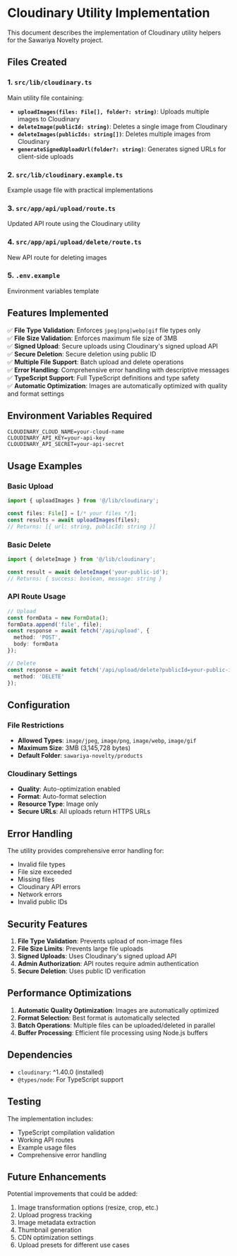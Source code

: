 # Cloudinary Utility Implementation

This document describes the implementation of Cloudinary utility helpers for the Sawariya Novelty project.

## Files Created

### 1. `src/lib/cloudinary.ts`
Main utility file containing:
- **`uploadImages(files: File[], folder?: string)`**: Uploads multiple images to Cloudinary
- **`deleteImage(publicId: string)`**: Deletes a single image from Cloudinary
- **`deleteImages(publicIds: string[])`**: Deletes multiple images from Cloudinary
- **`generateSignedUploadUrl(folder?: string)`**: Generates signed URLs for client-side uploads

### 2. `src/lib/cloudinary.example.ts`
Example usage file with practical implementations

### 3. `src/app/api/upload/route.ts`
Updated API route using the Cloudinary utility

### 4. `src/app/api/upload/delete/route.ts`
New API route for deleting images

### 5. `.env.example`
Environment variables template

## Features Implemented

✅ **File Type Validation**: Enforces `jpeg|png|webp|gif` file types only  
✅ **File Size Validation**: Enforces maximum file size of 3MB  
✅ **Signed Upload**: Secure uploads using Cloudinary's signed upload API  
✅ **Secure Deletion**: Secure deletion using public ID  
✅ **Multiple File Support**: Batch upload and delete operations  
✅ **Error Handling**: Comprehensive error handling with descriptive messages  
✅ **TypeScript Support**: Full TypeScript definitions and type safety  
✅ **Automatic Optimization**: Images are automatically optimized with quality and format settings

## Environment Variables Required

```env
CLOUDINARY_CLOUD_NAME=your-cloud-name
CLOUDINARY_API_KEY=your-api-key
CLOUDINARY_API_SECRET=your-api-secret
```

## Usage Examples

### Basic Upload
```typescript
import { uploadImages } from '@/lib/cloudinary';

const files: File[] = [/* your files */];
const results = await uploadImages(files);
// Returns: [{ url: string, publicId: string }]
```

### Basic Delete
```typescript
import { deleteImage } from '@/lib/cloudinary';

const result = await deleteImage('your-public-id');
// Returns: { success: boolean, message: string }
```

### API Route Usage
```typescript
// Upload
const formData = new FormData();
formData.append('file', file);
const response = await fetch('/api/upload', {
  method: 'POST',
  body: formData
});

// Delete
const response = await fetch('/api/upload/delete?publicId=your-public-id', {
  method: 'DELETE'
});
```

## Configuration

### File Restrictions
- **Allowed Types**: `image/jpeg`, `image/png`, `image/webp`, `image/gif`
- **Maximum Size**: 3MB (3,145,728 bytes)
- **Default Folder**: `sawariya-novelty/products`

### Cloudinary Settings
- **Quality**: Auto-optimization enabled
- **Format**: Auto-format selection
- **Resource Type**: Image only
- **Secure URLs**: All uploads return HTTPS URLs

## Error Handling

The utility provides comprehensive error handling for:
- Invalid file types
- File size exceeded
- Missing files
- Cloudinary API errors
- Network errors
- Invalid public IDs

## Security Features

1. **File Type Validation**: Prevents upload of non-image files
2. **File Size Limits**: Prevents large file uploads
3. **Signed Uploads**: Uses Cloudinary's signed upload API
4. **Admin Authorization**: API routes require admin authentication
5. **Secure Deletion**: Uses public ID verification

## Performance Optimizations

1. **Automatic Quality Optimization**: Images are automatically optimized
2. **Format Selection**: Best format is automatically selected
3. **Batch Operations**: Multiple files can be uploaded/deleted in parallel
4. **Buffer Processing**: Efficient file processing using Node.js buffers

## Dependencies

- `cloudinary`: ^1.40.0 (installed)
- `@types/node`: For TypeScript support

## Testing

The implementation includes:
- TypeScript compilation validation
- Working API routes
- Example usage files
- Comprehensive error handling

## Future Enhancements

Potential improvements that could be added:
1. Image transformation options (resize, crop, etc.)
2. Upload progress tracking
3. Image metadata extraction
4. Thumbnail generation
5. CDN optimization settings
6. Upload presets for different use cases
